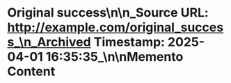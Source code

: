 # Original success\n\n_Source URL: http://example.com/original_success_\n_Archived Timestamp: 2025-04-01 16:35:35_\n\nMemento Content
